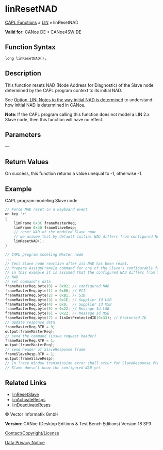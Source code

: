 # linResetNAD

[CAPL Functions](../../CAPLfunctions.md) » [LIN](../CAPLfunctionsLINOverview.md) » linResetNAD

**Valid for**: CANoe DE • CANoe4SW DE

## Function Syntax

```
long linResetNAD();
```

## Description

This function resets NAD (Node Address for Diagnostic) of the Slave node determined by the CAPL program context to its initial NAD.

See [Option .LIN: Notes to the way initial NAD is determined](../CAPLfunctionsLINInitialNad.md) to understand how initial NAD is determined in CANoe.

**Note**: If the CAPL program calling this function does not model a LIN 2.x Slave node, then this function will have no effect.

## Parameters

—

## Return Values

On success, this function returns a value unequal to -1, otherwise -1.

## Example

CAPL program modeling Slave node

```c
// Force NAD reset on a keyboard event
on key 'r'
{
    linFrame 0x3C frameMasterReq;
    linFrame 0x3D frameSlaveResp;
    // reset NAD of the modeled Slave node 
    // we assume that by default initial NAD differs from configured NAD
    linResetNAD();
}

// CAPL program modeling Master node
...
// Test Slave node reaction after its NAD has been reset.
// Prepare AssignFrameId command for one of the Slave's configurable frames
// In this example it is assumed that the configured NAD differs from the initial 
// NAD
// set command's data
frameMasterReq.byte(0) = 0x02; // configured NAD
frameMasterReq.byte(1) = 0x06; // PCI
frameMasterReq.byte(2) = 0xB1; // SID
frameMasterReq.byte(3) = 0x1E; // Supplier Id LSB
frameMasterReq.byte(4) = 0x0;  // Supplier Id MSB
frameMasterReq.byte(5) = 0x22; // Message Id LSB
frameMasterReq.byte(6) = 0x22; // Message Id MSB
frameMasterReq.byte(7) = linGetProtectedID(0x33); // Protected ID
// update response data
frameMasterReq.RTR = 0;
output(frameMasterReq);
// send the command (issue request header)
frameMasterReq.RTR = 1;
output(frameMasterReq);
// send header of SlaveResponse frame
frameSlaveResp.RTR = 1;
output(frameSlaveResp);
// In Trace Window transmission error shall occur for SlaveResponse frame because
// Slave doesn’t know the configured NAD yet
```

## Related Links

- [linResetSlave](CAPLfunctionLINResetSlave.md)
- [linActivateResps](CAPLfunctionLINActivateResps.md)
- [linDeactivateResps](CAPLfunctionLINDeactivateResps.md)

© Vector Informatik GmbH

**Version**: CANoe (Desktop Editions & Test Bench Editions) Version 18 SP3

[Contact/Copyright/License](../../../Shared/ContactCopyrightLicense.md)

[Data Privacy Notice](https://www.vector.com/int/en/company/get-info/privacy-policy/)
